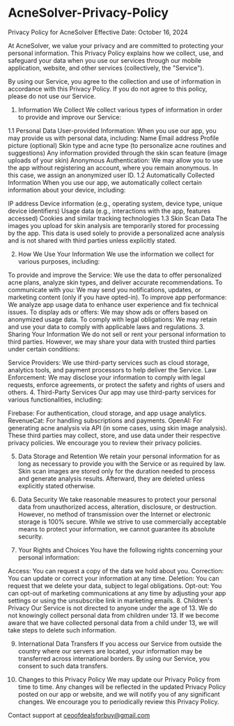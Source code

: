 # AcneSolver-Privacy-Policy

Privacy Policy for AcneSolver
Effective Date: October 16, 2024

At AcneSolver, we value your privacy and are committed to protecting your personal information. This Privacy Policy explains how we collect, use, and safeguard your data when you use our services through our mobile application, website, and other services (collectively, the "Service").

By using our Service, you agree to the collection and use of information in accordance with this Privacy Policy. If you do not agree to this policy, please do not use our Service.

1. Information We Collect
We collect various types of information in order to provide and improve our Service:

1.1 Personal Data
User-provided Information: When you use our app, you may provide us with personal data, including:
Name
Email address
Profile picture (optional)
Skin type and acne type (to personalize acne routines and suggestions)
Any information provided through the skin scan feature (image uploads of your skin)
Anonymous Authentication: We may allow you to use the app without registering an account, where you remain anonymous. In this case, we assign an anonymized user ID.
1.2 Automatically Collected Information
When you use our app, we automatically collect certain information about your device, including:

IP address
Device information (e.g., operating system, device type, unique device identifiers)
Usage data (e.g., interactions with the app, features accessed)
Cookies and similar tracking technologies
1.3 Skin Scan Data
The images you upload for skin analysis are temporarily stored for processing by the app. This data is used solely to provide a personalized acne analysis and is not shared with third parties unless explicitly stated.

2. How We Use Your Information
We use the information we collect for various purposes, including:

To provide and improve the Service: We use the data to offer personalized acne plans, analyze skin types, and deliver accurate recommendations.
To communicate with you: We may send you notifications, updates, or marketing content (only if you have opted-in).
To improve app performance: We analyze app usage data to enhance user experience and fix technical issues.
To display ads or offers: We may show ads or offers based on anonymized usage data.
To comply with legal obligations: We may retain and use your data to comply with applicable laws and regulations.
3. Sharing Your Information
We do not sell or rent your personal information to third parties. However, we may share your data with trusted third parties under certain conditions:

Service Providers: We use third-party services such as cloud storage, analytics tools, and payment processors to help deliver the Service.
Law Enforcement: We may disclose your information to comply with legal requests, enforce agreements, or protect the safety and rights of users and others.
4. Third-Party Services
Our app may use third-party services for various functionalities, including:

Firebase: For authentication, cloud storage, and app usage analytics.
RevenueCat: For handling subscriptions and payments.
OpenAI: For generating acne analysis via API (in some cases, using skin image analysis).
These third parties may collect, store, and use data under their respective privacy policies. We encourage you to review their privacy policies.

5. Data Storage and Retention
We retain your personal information for as long as necessary to provide you with the Service or as required by law. Skin scan images are stored only for the duration needed to process and generate analysis results. Afterward, they are deleted unless explicitly stated otherwise.

6. Data Security
We take reasonable measures to protect your personal data from unauthorized access, alteration, disclosure, or destruction. However, no method of transmission over the Internet or electronic storage is 100% secure. While we strive to use commercially acceptable means to protect your information, we cannot guarantee its absolute security.

7. Your Rights and Choices
You have the following rights concerning your personal information:

Access: You can request a copy of the data we hold about you.
Correction: You can update or correct your information at any time.
Deletion: You can request that we delete your data, subject to legal obligations.
Opt-out: You can opt-out of marketing communications at any time by adjusting your app settings or using the unsubscribe link in marketing emails.
8. Children's Privacy
Our Service is not directed to anyone under the age of 13. We do not knowingly collect personal data from children under 13. If we become aware that we have collected personal data from a child under 13, we will take steps to delete such information.

9. International Data Transfers
If you access our Service from outside the country where our servers are located, your information may be transferred across international borders. By using our Service, you consent to such data transfers.

10. Changes to this Privacy Policy
We may update our Privacy Policy from time to time. Any changes will be reflected in the updated Privacy Policy posted on our app or website, and we will notify you of any significant changes. We encourage you to periodically review this Privacy Policy.

Contact support at ceoofdealsforbuy@gmail.com
